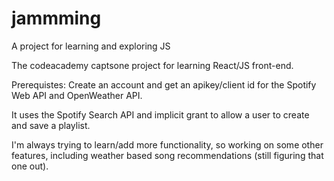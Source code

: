# jammming
A project for learning and exploring JS

The codeacademy captsone project for learning React/JS front-end. 

Prerequistes: Create an account and get an apikey/client id for the Spotify Web API and OpenWeather API.

It uses the Spotify Search API and implicit grant to allow a user to create and save a playlist.

I'm always trying to learn/add more functionality, so working on some other features, including weather based song recommendations (still figuring that one out).
